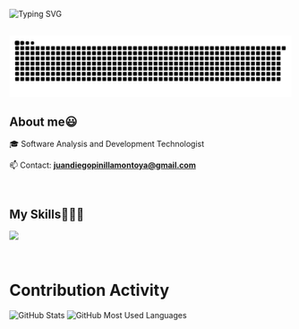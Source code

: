<h2 ></h2>
<br>	
<div aling="center>
<a href="https://git.io/typing-svg"><img src="https://readme-typing-svg.demolab.com?font=Fira+Code&pause=1000&color=F71831&width=600&lines=%3EHi+%F0%9F%91%8B!+My+name+is+Juan+Diego;and+I'm+a+beginner+developer%F0%9F%92%BB.;I'm+Software+Analysis+and+Development+Technologist." alt="Typing SVG" /></a>
</div>

<h2 ></h2>
</p>
<p align = "center">
	<img src = "https://github.com/7oSkaaa/7oSkaaa/blob/output/github-contribution-grid-snake.svg?" alt = "Snake Game"/>
</p>

<h2>About me😃</h2>

<p align="left">
🎓 Software Analysis and Development Technologist
  
📫 Contact: **juandiegopinillamontoya@gmail.com**
<!--Intro end-->
  </p>
<br>

<h2 >My Skills👨🏻‍💻</h2>
<p align="left">
  <a href="https://skillicons.dev">
    <img src="https://skillicons.dev/icons?i=c+,java,php,py,css,html,mysql,git,github,eclipse,vscode,ai,ps&perline=12" />
  </a>
</p>
<br>
<div align="left">
   <h1>Contribution Activity</h1>
   <img src="https://github-readme-stats.vercel.app/api?username=JuanDP10&title_color=6FDA44&text_color=FFFFFF&show_icons=true&icon_color=6FDA44&include_all_commits=true&count_private=true&theme=dark" alt="GitHub Stats" height="150" />
   <img src="https://github-readme-stats.vercel.app/api/top-langs?username=JuanDP10&layout=compact&title_color=6FDA44&text_color=FFFFFF&theme=dark" alt="GitHub Most Used Languages" height="150" />
</div>

